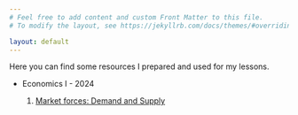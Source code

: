 ```yaml
---
# Feel free to add content and custom Front Matter to this file.
# To modify the layout, see https://jekyllrb.com/docs/themes/#overriding-theme-defaults

layout: default
---
```


Here you can find some resources I prepared and used for my lessons.

<ul>
  <li>Economics I - 2024</li>
  <ol>
    <li><a href="market-forces">Market forces: Demand and Supply</a></li>
  </ol>
</ul>
